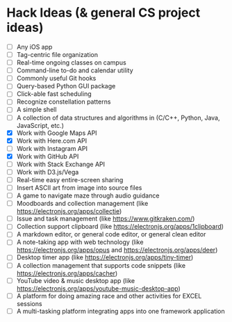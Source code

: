 # Hack Ideas (& general CS project ideas)

- [ ] Any iOS app
- [ ] Tag-centric file organization
- [ ] Real-time ongoing classes on campus
- [ ] Command-line to-do and calendar utility
- [ ] Commonly useful Git hooks
- [ ] Query-based Python GUI package
- [ ] Click-able fast scheduling
- [ ] Recognize constellation patterns
- [ ] A simple shell
- [ ] A collection of data structures and algorithms in (C/C++, Python, Java, JavaScript, etc.)
- [x] Work with Google Maps API
- [x] Work with Here.com API
- [ ] Work with Instagram API
- [x] Work with GitHub API
- [ ] Work with Stack Exchange API
- [ ] Work with D3.js/Vega
- [ ] Real-time easy entire-screen sharing
- [ ] Insert ASCII art from image into source files
- [ ] A game to navigate maze through audio guidance
- [ ] Moodboards and collection management (like https://electronjs.org/apps/collectie)
- [ ] Issue and task management (like https://www.gitkraken.com/)
- [ ] Collection support clipboard (like https://electronjs.org/apps/1clipboard)
- [ ] A markdown editor, or general code editor, or general clean editor
- [ ] A note-taking app with web technology (like https://electronjs.org/apps/opus and https://electronjs.org/apps/deer)
- [ ] Desktop timer app (like https://electronjs.org/apps/tiny-timer)
- [ ] A collection management that supports code snippets (like https://electronjs.org/apps/cacher)
- [ ] YouTube video & music desktop app (like https://electronjs.org/apps/youtube-music-desktop-app)
- [ ] A platform for doing amazing race and other activities for EXCEL sessions
- [ ] A multi-tasking platform integrating apps into one framework application
